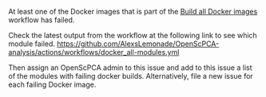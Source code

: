 At least one of the Docker images that is part of the [Build all Docker images](https://github.com/AlexsLemonade/OpenScPCA-analysis/actions/workflows/docker_all-modules.yml) workflow has failed.

Check the latest output from the workflow at the following link to see which module failed.
https://github.com/AlexsLemonade/OpenScPCA-analysis/actions/workflows/docker_all-modules.yml

Then assign an OpenScPCA admin to this issue and add to this issue a list of the modules with failing docker builds.
Alternatively, file a new issue for each failing Docker image.
